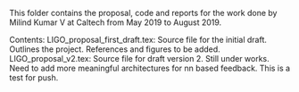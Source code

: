 This folder contains the proposal, code and reports for the work done by Milind Kumar V at Caltech from May 2019 to August 2019.

Contents:
LIGO_proposal_first_draft.tex: Source file for the initial draft. Outlines the project. References and figures to be added.
LIGO_proposal_v2.tex: Source file for draft version 2. Still under works. Need to add more meaningful architectures for nn based feedback. 
This is a test for push.
